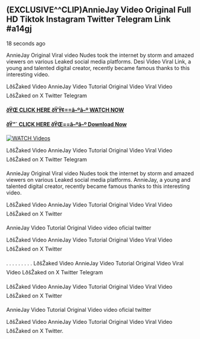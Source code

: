 ## (EXCLUSIVE^^CLIP)AnnieJay Video Original Full HD Tiktok Instagram Twitter Telegram Link #a14gj

18 seconds ago

AnnieJay Original Viral video Nudes took the internet by storm and amazed viewers on various Leaked social media platforms. Desi Video Viral Link, a young and talented digital creator, recently became famous thanks to this interesting video.

LðšŽaked Video AnnieJay Video Tutorial Original Video Viral Video LðšŽaked on X Twitter Telegram

**[ðŸŒ CLICK HERE ðŸŸ¢==â–ºâ–º WATCH NOW](https://clips-mediaa.blogspot.com/2025/02/video-viral-download.html)**

**[ðŸ”´ CLICK HERE ðŸŒ==â–ºâ–º Download Now](https://clips-mediaa.blogspot.com/2025/02/video-viral-download.html)**

[![WATCH Videos](https://i.imgur.com/dJHk4Zq.gif)](https://clips-mediaa.blogspot.com/2025/02/video-viral-download.html)

LðšŽaked Video AnnieJay Video Tutorial Original Video Viral Video LðšŽaked on X Twitter Telegram

AnnieJay Original Viral video Nudes took the internet by storm and amazed viewers on various Leaked social media platforms. AnnieJay, a young and talented digital creator, recently became famous thanks to this interesting video.

LðšŽaked Video AnnieJay Video Tutorial Original Video Viral Video LðšŽaked on X Twitter

AnnieJay Video Tutorial Original Video video oficial twitter

LðšŽaked Video AnnieJay Video Tutorial Original Video Viral Video LðšŽaked on X Twitter

. . . . . . . . . LðšŽaked Video AnnieJay Video Tutorial Original Video Viral Video LðšŽaked on X Twitter Telegram

LðšŽaked Video AnnieJay Video Tutorial Original Video Viral Video LðšŽaked on X Twitter

AnnieJay Video Tutorial Original Video video oficial twitter

LðšŽaked Video AnnieJay Video Tutorial Original Video Viral Video LðšŽaked on X Twitter.